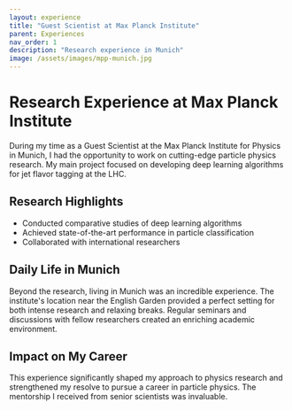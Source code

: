 ```yaml
---
layout: experience
title: "Guest Scientist at Max Planck Institute"
parent: Experiences
nav_order: 1
description: "Research experience in Munich"
image: /assets/images/mpp-munich.jpg
---
```


# Research Experience at Max Planck Institute

During my time as a Guest Scientist at the Max Planck Institute for Physics in Munich, I had the opportunity to work on cutting-edge particle physics research. My main project focused on developing deep learning algorithms for jet flavor tagging at the LHC.

## Research Highlights

- Conducted comparative studies of deep learning algorithms
- Achieved state-of-the-art performance in particle classification
- Collaborated with international researchers

## Daily Life in Munich

Beyond the research, living in Munich was an incredible experience. The institute's location near the English Garden provided a perfect setting for both intense research and relaxing breaks. Regular seminars and discussions with fellow researchers created an enriching academic environment.

## Impact on My Career

This experience significantly shaped my approach to physics research and strengthened my resolve to pursue a career in particle physics. The mentorship I received from senior scientists was invaluable.
